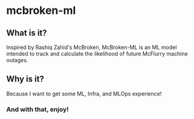 # mcbroken-ml

## What is it?

Inspired by Rashiq Zahid's McBroken, McBroken-ML is an ML model intended to track and calculate the likelihood of future McFlurry machine outages.

## Why is it?
Because I want to get some ML, Infra, and MLOps experience!


### And with that, enjoy!
